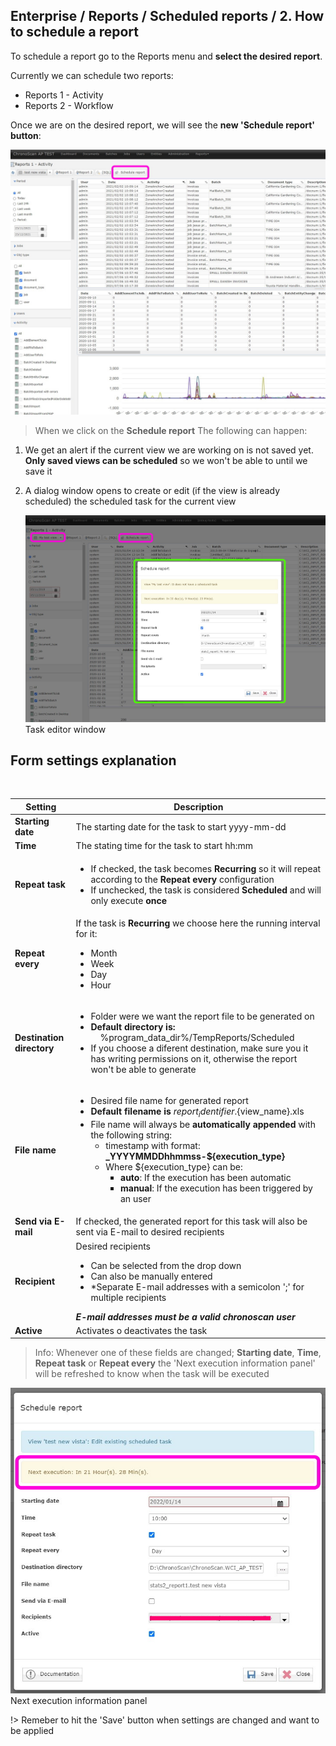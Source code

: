 
## Enterprise / Reports / Scheduled reports / 2. How to schedule a report

To schedule a report go to the Reports menu and **select the desired report**.  

Currently we can schedule two reports:
* Reports 1 - Activity
* Reports 2 - Workflow

Once we are on the desired report, we will see the <b>new 'Schedule report' button</b>:

<img src="./_images_/scheduled_reports/btn_schedule.jpg" width="520" height="auto">  

> When we click on the **Schedule report** The following can happen:

1. We get an alert if the current view we are working on is not saved yet. **Only saved views can be scheduled** so we won't be able to until we save it
2. A dialog window opens to create or edit (if the view is already scheduled) the scheduled task for the current view

    <img src="./_images_/scheduled_reports/dialog_schedule1.jpg" width="520" height="auto">  
    <br/>
    <span class="caption">Task editor window</span>

## Form settings explanation
<br/>

| Setting                   | Description                       |
|---------------------------| ----------------------------------|
| **Starting date**         | The starting date for the task to start yyyy-mm-dd |
| **Time**                  | The stating time for the task to start hh:mm |
| **Repeat task**           | <ul><li>If checked, the task becomes **Recurring** so it will repeat according to the **Repeat every** configuration</li> <li>If unchecked, the task is considered **Scheduled** and will only execute **once** </li></ul> |
| **Repeat every**          | If the task is **Recurring** we choose here the running interval for it: <ul><li>Month</li><li>Week</li><li>Day</li><li>Hour</li></ul> |
| **Destination directory** | <ul><li>Folder were we want the report file to be generated on </li><li>**Default directory is:** &nbsp;&nbsp;&nbsp;&nbsp;%program_data_dir%/TempReports/Scheduled </li><li> If you choose a diferent destination, make sure you it has writing permissions on it, otherwise the report won't be able to generate </li> |
| **File name**             | <ul><li>Desired file name for generated report</li><li>**Default filename is** ${report_identifier}.${view_name}.xls</li> <li>File name will always be **automatically appended** with the following string:<ul><li>timestamp with format: **_YYYYMMDDhhmmss-${execution_type}** </li><li>Where ${execution_type} can be: <ul><li>**auto**: If the execution has been automatic</li><li>**manual**: If the execution has been triggered by an user</li></ul></li></ul></li> </ul>             |
| **Send via E-mail**       | If checked, the generated report for this task will also be sent via E-mail to desired recipients |
| **Recipient**             | Desired recipients <ul><li>Can be selected from the drop down</li><li>Can also be manually entered</li><li>*Separate E-mail addresses with a semicolon ';' for multiple recipients</li></ul> _**E-mail addresses must be a valid chronoscan user**_  |
| **Active**                | Activates o deactivates the task |


> Info: Whenever one of these fields are changed; **Starting date**, **Time**, **Repeat task** or  **Repeat every** the 'Next execution information panel' will be refreshed to know when the task will be executed 

<img src="./_images_/scheduled_reports/next_exec_info_panel.jpg" width="520" height="auto">  
<br/>
<span class="caption">Next execution information panel</span>

!> Remeber to hit the 'Save' button when settings are changed and want to be applied

